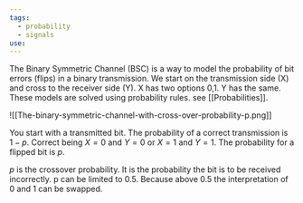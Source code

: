 ```yaml
---
tags:
  - probability
  - signals
use:
---
```

The Binary Symmetric Channel (BSC) is a way to model the probability of bit errors (flips) in a binary transmission. We start on the transmission side (X) and cross to the receiver side (Y). X has two options 0,1. Y has the same. These models are solved using probability rules. see [[Probabilities]].

![[The-binary-symmetric-channel-with-cross-over-probability-p.png]]

You start with a transmitted bit. The probability of a correct transmission is $1-p$. Correct being $X=0$ and $Y=0$ or $X=1$ and $Y=1$. The probability for a flipped bit is $p$.

$p$ is the crossover probability. It is the probability the bit is to be received incorrectly. p can be limited to 0.5. Because above 0.5 the interpretation of 0 and 1 can be swapped. 


